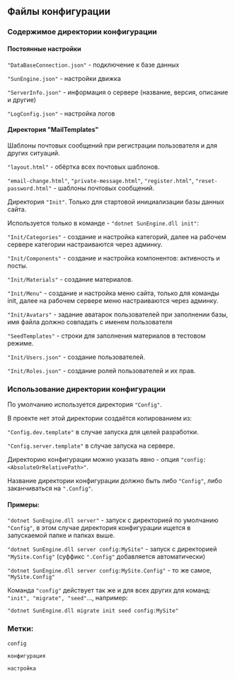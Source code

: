 ## Файлы конфигурации


### Содержимое директории конфигурации


#### Постоянные настройки

`"DataBaseConnection.json"` - подключение к базе данных

`"SunEngine.json"` - настройки движка

`"ServerInfo.json"` - информация о сервере (название, версия, описание и другие)

`"LogConfig.json"` - настройка логов


#### Директория "MailTemplates"

Шаблоны почтовых сообщений при регистрации пользователя и для других ситуаций.

`"layout.html"` - обёртка всех почтовых шаблонов.

`"email-change.html"`, `"private-message.html"`, `"register.html"`, `"reset-password.html"` - шаблоны почтовых сообщений.

Директория `"Init"`. Только для стартовой инициализации базы данных сайта.

Используется только в команде - `"dotnet SunEngine.dll init"`:

`"Init/Categories"` - создание и настройка категорий, далее на рабочем сервере категории настраиваются через админку.

`"Init/Components"` - создание и настройка компонентов: активность и посты.

`"Init/Materials"` - создание материалов.

`"Init/Menu"` - создание и настройка меню сайта, только для команды init, далее на рабочем сервере меню настраиваются через админку.

`"Init/Avatars"` - задание аватарок пользователей при заполнении базы, имя файла должно совпадать с именем пользователя

`"SeedTemplates"` - строки для заполнения материалов в тестовом режиме.

`"Init/Users.json"` - создание пользователей.

`"Init/Roles.json"` - создание ролей пользователей и их прав.


### Использование директории конфигурации

По умолчанию используется директория `"Config"`.

В проекте нет этой директории создаётся копированием из:

`"Config.dev.template"` в случае запуска для целей разработки.

`"Config.server.template"` в случае запуска на сервере.

Директорию конфигурации можно указать явно - опция `"config:<AbsoluteOrRelativePath>"`.

Название директории конфигурации должно быть либо `"Config"`, либо заканчиваться на `".Config"`.


#### Примеры:

`"dotnet SunEngine.dll server"` - запуск с директорией по умолчанию `"Config"`, в этом случае директория конфигурации ищется в запускаемой папке и папках выше.

`"dotnet SunEngine.dll server config:MySite"` - запуск с директорией `"MySite.Config"` (суффикс `".Config"` добавляется автоматически)

`"dotnet SunEngine.dll server config:MySite.Config"` - то же самое, `"MySite.Config"`

Команда `"config"` действует так же и для всех других для команд: `"init", "migrate", "seed"`..., например:

`"dotnet SunEngine.dll migrate init seed config:MySite"`


### Метки:

`config`

`конфигурация`

`настройка`
